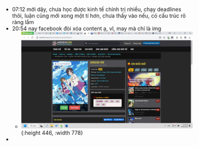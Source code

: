 - 07:12 mới dậy, chưa học được kinh tế chính trị nhiều, chạy deadlines thôi, luận cũng mới xong một tí hơn, chưa thấy vào nếu, có cấu trúc rõ ràng lắm
- 20:54 nay facebook đòi xóa content ạ, vl, may mà chỉ là img
	- ![image.png](../assets/image_1699970048679_0.png){:height 446, :width 778}
-